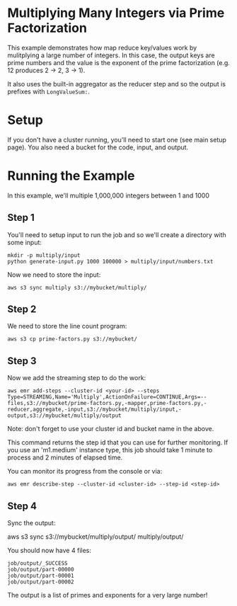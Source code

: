 
# Multiplying Many Integers via Prime Factorization #

This example demonstrates how map reduce key/values work by mulitplying a large
number of integers.  In this case, the output keys are prime numbers and the value is
the exponent of the prime factorization (e.g. 12 produces 2 → 2, 3 → 1).

It also uses the built-in aggregator as the reducer step and so the output is prefixes with `LongValueSum:`.

# Setup #

If you don't have a cluster running, you'll need to start one (see main setup page).  You also need a bucket for the code, input, and output.

# Running the Example #

In this example, we'll multiple 1,000,000 integers between 1 and 1000

## Step 1 ##

You'll need to setup input to run the job and so we'll create a directory with some input:

    mkdir -p multiply/input
    python generate-input.py 1000 100000 > multiply/input/numbers.txt
    
Now we need to store the input:

    aws s3 sync multiply s3://mybucket/multiply/

## Step 2 ##

We need to store the line count program:

    aws s3 cp prime-factors.py s3://mybucket/
    
## Step 3 ##
    
Now we add the streaming step to do the work:

    aws emr add-steps --cluster-id <your-id> --steps Type=STREAMING,Name='Multiply',ActionOnFailure=CONTINUE,Args=--files,s3://mybucket/prime-factors.py,-mapper,prime-factors.py,-reducer,aggregate,-input,s3://mybucket/multiply/input,-output,s3://mybucket/multiply/output

Note: don't forget to use your cluster id and bucket name in the above.

This command returns the step id that you can use for further monitoring.  If you use an 'm1.medium' instance type, this job should take 1 minute to process and 2 minutes of elapsed time.

You can monitor its progress from the console or via:

    aws emr describe-step --cluster-id <cluster-id> --step-id <step-id>
    
## Step 4 ##

Sync the output:

   aws s3 sync s3://mybucket/multiply/output/ multiply/output/
   
You should now have 4 files:

    job/output/_SUCCESS
    job/output/part-00000
    job/output/part-00001
    job/output/part-00002
    
The output is a list of primes and exponents for a very large number!
